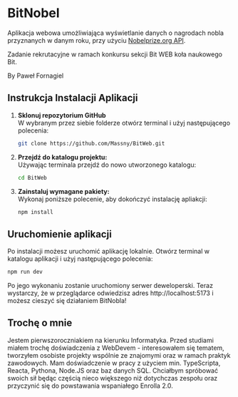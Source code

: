 # BitNobel  

Aplikacja webowa umożliwiająca wyświetlanie danych o nagrodach nobla przyznanych w danym roku, przy użyciu [Nobelprize.org API](https://www.nobelprize.org/about/developer-zone-2/).

Zadanie rekrutacyjne w ramach konkursu sekcji Bit WEB koła naukowego Bit. 

By Paweł Fornagiel  


## Instrukcja Instalacji Aplikacji  

1. **Sklonuj repozytorium GitHub**  
W wybranym przez siebie folderze otwórz terminal i użyj następującego polecenia:

   ```bash
   git clone https://github.com/Massny/BitWeb.git
    ```

2. **Przejdź do katalogu projektu:**  
Używając terminala przejdź do nowo utworzonego katalogu:

   ```bash
   cd BitWeb
    ```

3. **Zainstaluj wymagane pakiety:**  
Wykonaj poniższe polecenie, aby dokończyć instalację apliakcji:

   ```bash
   npm install
    ```
  
## Uruchomienie aplikacji  

Po instalacji możesz uruchomić aplikację lokalnie. Otwórz terminal w katalogu aplikacji i użyj następującego polecenia:

   ```bash
   npm run dev 
   ```

Po jego wykonaniu zostanie uruchomiony serwer deweloperski. Teraz wystarczy, że w przeglądarce odwiedzisz adres http://localhost:5173 i możesz cieszyć się działaniem BitNobla!  

## Trochę o mnie  

Jestem pierwszoroczniakiem na kierunku Informatyka. Przed studiami miałem trochę doświadczenia z WebDevem - interesowałem się tematem, tworzyłem osobiste projekty wspólnie ze znajomymi oraz w ramach praktyk zawodowych. Mam doświadczenie w pracy z użyciem min. TypeScripta, Reacta, Pythona, Node.JS oraz baz danych SQL. Chciałbym spróbować swoich sił będąc częścią nieco większego niż dotychczas zespołu oraz przyczynić się do powstawania wspaniałego Enrolla 2.0. 